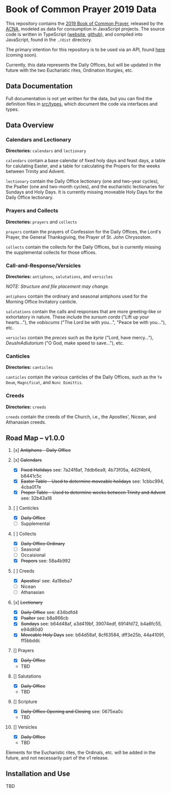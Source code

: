 # Book of Common Prayer 2019 Data
This repository contains the [2019 Book of Common Prayer](http://bcp2019.anglicanchurch.net), released by the [ACNA](http://anglicanchurch.net), modeled as data for consumption in JavaScript projects. The source code is written in TypeScript ([website](https://www.typescriptlang.org/), [github](https://github.com/Microsoft/TypeScript)), and compiled into JavaScript, found in the `./dist` directory.

The primary intention for this repository is to be used via an API, found [here](#) (coming soon).

Currently, this data represents the Daily Offices, but will be updated in the future with the two Euchariatic rites, Ordination liturgies, etc.

## Data Documentation
Full documentation is not yet written for the data, but you can find the definition files in [src/types](./src/types), which document the code via interfaces and types.

## Data Overview
### Calendars and Lectionary

**Directories:** `calendars` and `lectionary`

`calendars` contain a base calendar of fixed holy days and feast days, a table for calulating Easter, and a table for calculating the Propers for the weeks between Trinity and Advent.

`lectionary` contain the Daily Office lectionary (one and two-year cycles), the Psalter (one and two-month cycles), and the eucharistic lectionaries for Sundays and Holy Days. It is currently missing moveable Holy Days for the Daily Office lectionary.

### Prayers and Collects

**Directories:** `prayers` and `collects`

`prayers` contain the prayers of Confession for the Daily Offices, the Lord's Prayer, the General Thanksgiving, the Prayer of St. John Chrysostom.

`collects` contain the collects for the Daily Offices, but is currently missing the supplemental collects for those offices.

### Call-and-Response/Versicles

**Directories:** `antiphons`, `salutations`, and `versicles`

_NOTE: Structure and file placement may change._

`antiphons` contain the ordinary and seasonal antiphons used for the Morning Office Invitatory canticle.

`salutations` contain the calls and responses that are more greeting-like or exhortatory in nature. These include the _sursum corda_ ("Lift up your hearts…"), the _vobiscums_ ("The Lord be with you…", "Peace be with you…"), etc.

`versicles` contain the _preces_  such as the _kyrie_ ("Lord, have mercy…"), _DeusInAdiutorium_ ("O God, make speed to save…"), etc.

### Canticles

**Directories:** `canticles`

`canticles` contain the various canticles of the Daily Offices, such as the `Te Deum`, `Magnificat`, and `Nunc Dimittis`.

### Creeds

**Directories:** `creeds`

`creeds` contain the creeds of the Church, i.e., the Apostles', Nicean, and Athanasian creeds.

## Road Map – v1.0.0

1. [x] ~~Antiphons – Daily Office~~

2. [x] ~~Calendars~~
    - [x] ~~Fixed Holidays~~ see: 7a24f8af, 7ddb6ea9, 4b73f05a, 4d2f4bf4, b8441c5c
    - [x] ~~Easter Table – Used to determine moveable holidays~~ see: 1cbbc994, 4cba0f7e
    - [x] ~~Proper Table – Used to determine weeks between Trinity and Advent~~ see: 32b43a18

3. [ ] Canticles
    - [x] ~~Daily Office~~
    - [ ] Supplemental

4. [ ] Collects
    - [x] ~~Daily Office Ordinary~~
    - [ ] Seasonal
    - [ ] Occaisional
    - [x] ~~Propers~~ see: 58a4b992

5. [ ] Creeds
    - [x] ~~Apostles'~~ see: 4a18eba7
    - [ ] Nicean
    - [ ] Athanasian

6. [x] ~~Lectionary~~
    - [x] ~~Daily Office~~ see: 434bdfd4
    - [x] ~~Psalter~~ see: b8a866cb
    - [x] ~~Sundays~~ see: b64d48af, a3d419bf, 39074edf, 6914fd72, b4a6fc55, e94d80d0
    - [x] ~~Moveable Holy Days~~ see: b64d58af, 8cf63584,  dff3e25b, 44a41091, ff5bbddc

7. [] Prayers
    - [x] ~~Daily Office~~
    - TBD

8. [] Salutations
    - [x] ~~Daily Office~~
    - TBD

9. [] Scripture
    - [x] ~~Daily Office Opening and Closing~~ see: 0675ea0c
    - TBD

10. [] Versicles
    - [x] ~~Daily Office~~
    - TBD

Elements for the Eucharistic rites, the Ordinals, etc. will be added in the future, and not necessarily part of the v1 release.

## Installation and Use

TBD
